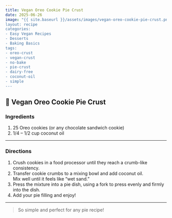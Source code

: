 ```yaml
---
title: Vegan Oreo Cookie Pie Crust
date: 2025-06-26
image: "{{ site.baseurl }}/assets/images/vegan-oreo-cookie-pie-crust.png
layout: recipe
categories:
- Easy Vegan Recipes
- Desserts
- Baking Basics
tags:
- oreo-crust
- vegan-crust
- no-bake
- pie-crust
- dairy-free
- coconut-oil
- simple
---
```


## 🥧 Vegan Oreo Cookie Pie Crust


### Ingredients

1. 25 Oreo cookies (or any chocolate sandwich cookie)  
2. 1/4 – 1/2 cup coconut oil  

---

### Directions

1. Crush cookies in a food processor until they reach a crumb-like consistency.  
2. Transfer cookie crumbs to a mixing bowl and add coconut oil.  
   Mix well until it feels like “wet sand.”  
3. Press the mixture into a pie dish, using a fork to press evenly and firmly into the dish.  
4. Add your pie filling and enjoy!

---

> So simple and perfect for any pie recipe!
